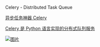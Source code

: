 Celery - Distributed Task Queue

[异步任务神器 Celery](http://funhacks.net/2016/12/13/celery/)

[Celery 是 Python 语言实现的分布式队列服务](https://foofish.net/celery-toturial1.html)

[![图片](https://foofish.net/images/584bbf78e1783.png)](https://foofish.net/images/584bbf78e1783.png)

